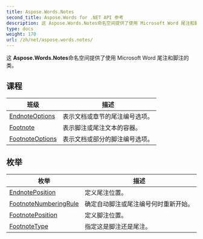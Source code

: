 ```yaml
---
title: Aspose.Words.Notes
second_title: Aspose.Words for .NET API 参考
description: 这 Aspose.Words.Notes命名空间提供了使用 Microsoft Word 尾注和脚注的类
type: docs
weight: 170
url: /zh/net/aspose.words.notes/
---
```

这 **Aspose.Words.Notes**命名空间提供了使用 Microsoft Word 尾注和脚注的类。

## 课程

| 班级 | 描述 |
| --- | --- |
| [EndnoteOptions](./endnoteoptions/) | 表示文档或章节的尾注编号选项。 |
| [Footnote](./footnote/) | 表示脚注或尾注文本的容器。 |
| [FootnoteOptions](./footnoteoptions/) | 表示文档或部分的脚注编号选项。 |
## 枚举

| 枚举 | 描述 |
| --- | --- |
| [EndnotePosition](./endnoteposition/) | 定义尾注位置。 |
| [FootnoteNumberingRule](./footnotenumberingrule/) | 确定自动脚注或尾注编号何时重新开始。 |
| [FootnotePosition](./footnoteposition/) | 定义脚注位置。 |
| [FootnoteType](./footnotetype/) | 指定这是脚注还是尾注。 |


